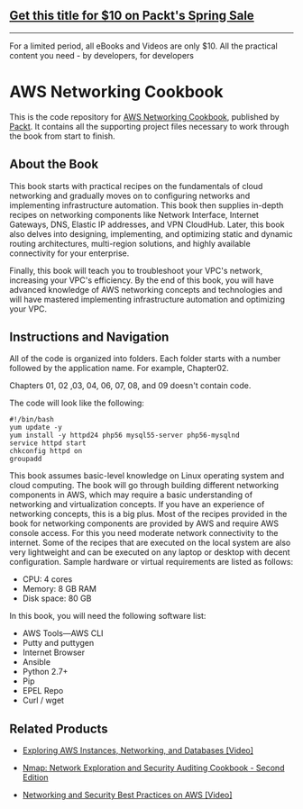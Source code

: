 ## [Get this title for $10 on Packt's Spring Sale](https://www.packt.com/B07076?utm_source=github&utm_medium=packt-github-repo&utm_campaign=spring_10_dollar_2022)
-----
For a limited period, all eBooks and Videos are only $10. All the practical content you need \- by developers, for developers

# AWS Networking Cookbook
This is the code repository for [AWS Networking Cookbook](https://www.packtpub.com/virtualization-and-cloud/aws-networking-cookbook?utm_source=github&utm_medium=repository&utm_campaign=9781787123243), published by [Packt](https://www.packtpub.com/?utm_source=github). It contains all the supporting project files necessary to work through the book from start to finish.
## About the Book
This book starts with practical recipes on the fundamentals of cloud networking and gradually moves on to configuring networks and implementing infrastructure automation. This book then supplies in-depth recipes on networking components like Network Interface, Internet Gateways, DNS, Elastic IP addresses, and VPN CloudHub. Later, this book also delves into designing, implementing, and optimizing static and dynamic routing architectures, multi-region solutions, and highly available connectivity for your enterprise.

Finally, this book will teach you to troubleshoot your VPC's network, increasing your VPC's efficiency. By the end of this book, you will have advanced knowledge of AWS networking concepts and technologies and will have mastered implementing infrastructure automation and optimizing your VPC.

## Instructions and Navigation
All of the code is organized into folders. Each folder starts with a number followed by the application name. For example, Chapter02.

Chapters 01, 02 ,03, 04, 06, 07, 08, and 09 doesn't contain code.

The code will look like the following:
```
#!/bin/bash
yum update -y
yum install -y httpd24 php56 mysql55-server php56-mysqlnd
service httpd start
chkconfig httpd on
groupadd
```

This book assumes basic-level knowledge on Linux operating system and cloud computing.
The book will go through building different networking components in AWS, which may
require a basic understanding of networking and virtualization concepts. If you have an
experience of networking concepts, this is a big plus.
Most of the recipes provided in the book for networking components are provided by AWS
and require AWS console access. For this you need moderate network connectivity to the
internet. Some of the recipes that are executed on the local system are also very lightweight
and can be executed on any laptop or desktop with decent configuration. Sample hardware
or virtual requirements are listed as follows:

* CPU: 4 cores
* Memory: 8 GB RAM
* Disk space: 80 GB

In this book, you will need the following software list:

* AWS Tools—AWS CLI
* Putty and puttygen
* Internet Browser
* Ansible
* Python 2.7+
* Pip
* EPEL Repo
* Curl / wget

## Related Products
* [Exploring AWS Instances, Networking, and Databases [Video]](https://www.packtpub.com/virtualization-and-cloud/exploring-aws-instances-networking-and-databases-video?utm_source=github&utm_medium=repository&utm_campaign=9781788291026)

* [Nmap: Network Exploration and Security Auditing Cookbook - Second Edition](https://www.packtpub.com/networking-and-servers/nmap-network-exploration-and-security-auditing-cookbook-second-edition?utm_source=github&utm_medium=repository&utm_campaign=9781786467454)

* [Networking and Security Best Practices on AWS [Video]](https://www.packtpub.com/virtualization-and-cloud/networking-and-security-best-practices-aws-video?utm_source=github&utm_medium=repository&utm_campaign=9781788477826)

